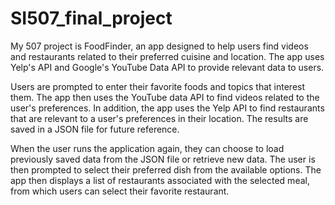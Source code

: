 # SI507_final_project

My 507 project is FoodFinder, an app designed to help users find videos and restaurants related to their preferred cuisine and location. The app uses Yelp's API and Google's YouTube Data API to provide relevant data to users. 
 
Users are prompted to enter their favorite foods and topics that interest them. The app then uses the YouTube data API to find videos related to the user's preferences. In addition, the app uses the Yelp API to find restaurants that are relevant to a user's preferences in their location. The results are saved in a JSON file for future reference. 
 
When the user runs the application again, they can choose to load previously saved data from the JSON file or retrieve new data. The user is then prompted to select their preferred dish from the available options. The app then displays a list of restaurants associated with the selected meal, from which users can select their favorite restaurant.
